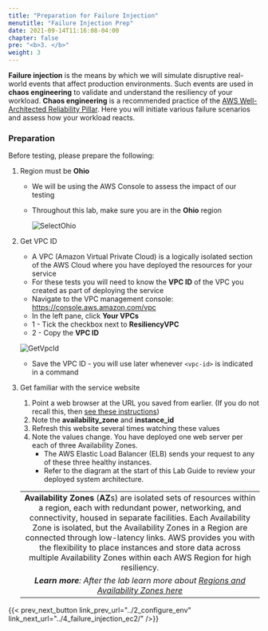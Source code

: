 ```yaml
---
title: "Preparation for Failure Injection"
menutitle: "Failure Injection Prep"
date: 2021-09-14T11:16:08-04:00
chapter: false
pre: "<b>3. </b>"
weight: 3
---
```


**Failure injection** is the means by which we will simulate disruptive real-world events that affect production environments. Such events are used in **chaos engineering** to validate and understand the resiliency of your workload. **Chaos engineering** is a recommended practice of the [AWS Well-Architected Reliability Pillar](https://docs.aws.amazon.com/wellarchitected/latest/reliability-pillar/test-reliability.html). Here you will initiate various failure scenarios and assess how your workload reacts.

### Preparation

Before testing, please prepare the following:

1. Region must be **Ohio**
      * We will be using the AWS Console to assess the impact of our testing
      * Throughout this lab, make sure you are in the **Ohio** region

        ![SelectOhio](/Reliability/300_Testing_for_Resiliency_of_EC2_RDS_and_S3/Images/SelectOhio.png)

1. Get VPC ID
      * A VPC (Amazon Virtual Private Cloud) is a logically isolated section of the AWS Cloud where you have deployed the resources for your service
      * For these tests you will need to know the **VPC ID** of the VPC you created as part of deploying the service
      * Navigate to the VPC management console: <https://console.aws.amazon.com/vpc>
      * In the left pane, click **Your VPCs**
      * 1 - Tick the checkbox next to **ResiliencyVPC**
      * 2 - Copy the **VPC ID**

    ![GetVpcId](/Reliability/300_Testing_for_Resiliency_of_EC2_RDS_and_S3/Images/GetVpcId.png)

     * Save the VPC ID - you will use later whenever `<vpc-id>` is indicated in a command

1. Get familiar with the service website
      1. Point a web browser at the URL you saved from earlier. (If you do not recall this, then [see these instructions](../1_deploy_infra/#website))
      1. Note the **availability_zone** and **instance_id**
      1. Refresh this website several times watching these values
      1. Note the values change. You have deployed one web server per each of three Availability Zones.
         * The AWS Elastic Load Balancer (ELB) sends your request to any of these three healthy instances.
         * Refer to the diagram at the start of this Lab Guide to review your deployed system architecture.

    | |
    |:---:|
    |**Availability Zones** (**AZ**s) are isolated sets of resources within a region, each with redundant power, networking, and connectivity, housed in separate facilities. Each Availability Zone is isolated, but the Availability Zones in a Region are connected through low-latency links. AWS provides you with the flexibility to place instances and store data across multiple Availability Zones within each AWS Region for high resiliency.|
    |*__Learn more__: After the lab learn more about  [Regions and Availability Zones here](https://aws.amazon.com/about-aws/global-infrastructure/regions_az/)*|

{{< prev_next_button link_prev_url="../2_configure_env" link_next_url="../4_failure_injection_ec2/" />}}
